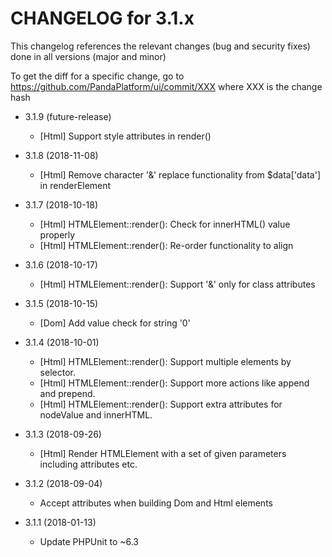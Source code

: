 CHANGELOG for 3.1.x
===================

This changelog references the relevant changes (bug and security fixes) done in all versions (major and minor)

To get the diff for a specific change, go to https://github.com/PandaPlatform/ui/commit/XXX where XXX is the change hash

* 3.1.9 (future-release)
  * [Html] Support style attributes in render()

* 3.1.8 (2018-11-08)
  * [Html] Remove character '&' replace functionality from $data['data'] in renderElement

* 3.1.7 (2018-10-18)
  * [Html] HTMLElement::render(): Check for innerHTML() value properly
  * [Html] HTMLElement::render(): Re-order functionality to align
  
* 3.1.6 (2018-10-17)
  * [Html] HTMLElement::render(): Support '&' only for class attributes
  
* 3.1.5 (2018-10-15)
  * [Dom] Add value check for string '0'
  
* 3.1.4 (2018-10-01)
  * [Html] HTMLElement::render(): Support multiple elements by selector.
  * [Html] HTMLElement::render(): Support more actions like append and prepend.
  * [Html] HTMLElement::render(): Support extra attributes for nodeValue and innerHTML.
  
* 3.1.3 (2018-09-26)
  * [Html] Render HTMLElement with a set of given parameters including attributes etc.
  
* 3.1.2 (2018-09-04)
  * Accept attributes when building Dom and Html elements
  
* 3.1.1 (2018-01-13)
  * Update PHPUnit to ~6.3
